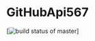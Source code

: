 # GitHubApi567

[![build status of master](https://app.travis-ci.com/kobedawes/GitHubApi567.svg?branch=main)]
